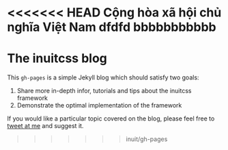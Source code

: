 <<<<<<< HEAD
Cộng hòa xã hội chủ nghĩa Việt Nam
dfdfd
bbbbbbbbbbb
=======
# The inuitcss blog

This `gh-pages` is a simple Jekyll blog which should satisfy two goals:

1. Share more in-depth infor, tutorials and tips about the inuitcss framework
2. Demonstrate the optimal implementation of the framework

If you would like a particular topic covered on the blog, please feel free to
[tweet at me](http://twitter.com/inuitcss) and suggest it. 
>>>>>>> inuit/gh-pages
